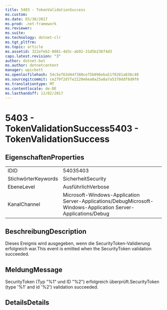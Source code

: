 ```yaml
---
title: 5403 - TokenValidationSuccess
ms.custom: 
ms.date: 03/30/2017
ms.prod: .net-framework
ms.reviewer: 
ms.suite: 
ms.technology: dotnet-clr
ms.tgt_pltfrm: 
ms.topic: article
ms.assetid: 322efeb2-8081-4d3c-ab92-31d5b236f4d3
caps.latest.revision: "3"
author: dotnet-bot
ms.author: dotnetcontent
manager: wpickett
ms.openlocfilehash: 54c5ef63d44f380ce75b096eba51f8281a836c48
ms.sourcegitcommit: ce279f2d7fe2220e6ea0a25a8a7a5370ddf8d9f0
ms.translationtype: MT
ms.contentlocale: de-DE
ms.lasthandoff: 12/02/2017
---
```

# <a name="5403---tokenvalidationsuccess"></a><span data-ttu-id="de741-102">5403 - TokenValidationSuccess</span><span class="sxs-lookup"><span data-stu-id="de741-102">5403 - TokenValidationSuccess</span></span>
## <a name="properties"></a><span data-ttu-id="de741-103">Eigenschaften</span><span class="sxs-lookup"><span data-stu-id="de741-103">Properties</span></span>  
  
|||  
|-|-|  
|<span data-ttu-id="de741-104">ID</span><span class="sxs-lookup"><span data-stu-id="de741-104">ID</span></span>|<span data-ttu-id="de741-105">5403</span><span class="sxs-lookup"><span data-stu-id="de741-105">5403</span></span>|  
|<span data-ttu-id="de741-106">Stichwörter</span><span class="sxs-lookup"><span data-stu-id="de741-106">Keywords</span></span>|<span data-ttu-id="de741-107">Sicherheit</span><span class="sxs-lookup"><span data-stu-id="de741-107">Security</span></span>|  
|<span data-ttu-id="de741-108">Ebene</span><span class="sxs-lookup"><span data-stu-id="de741-108">Level</span></span>|<span data-ttu-id="de741-109">Ausführlich</span><span class="sxs-lookup"><span data-stu-id="de741-109">Verbose</span></span>|  
|<span data-ttu-id="de741-110">Kanal</span><span class="sxs-lookup"><span data-stu-id="de741-110">Channel</span></span>|<span data-ttu-id="de741-111">Microsoft-Windows-Application Server-Applications/Debug</span><span class="sxs-lookup"><span data-stu-id="de741-111">Microsoft-Windows-Application Server-Applications/Debug</span></span>|  
  
## <a name="description"></a><span data-ttu-id="de741-112">Beschreibung</span><span class="sxs-lookup"><span data-stu-id="de741-112">Description</span></span>  
 <span data-ttu-id="de741-113">Dieses Ereignis wird ausgegeben, wenn die SecurityToken-Validierung erfolgreich war.</span><span class="sxs-lookup"><span data-stu-id="de741-113">This event is emitted when the SecurityToken validation succeeded.</span></span>  
  
## <a name="message"></a><span data-ttu-id="de741-114">Meldung</span><span class="sxs-lookup"><span data-stu-id="de741-114">Message</span></span>  
 <span data-ttu-id="de741-115">SecurityToken (Typ "%1" und ID "%2") erfolgreich überprüft.</span><span class="sxs-lookup"><span data-stu-id="de741-115">SecurityToken (type '%1' and id '%2') validation succeeded.</span></span>  
  
## <a name="details"></a><span data-ttu-id="de741-116">Details</span><span class="sxs-lookup"><span data-stu-id="de741-116">Details</span></span>

